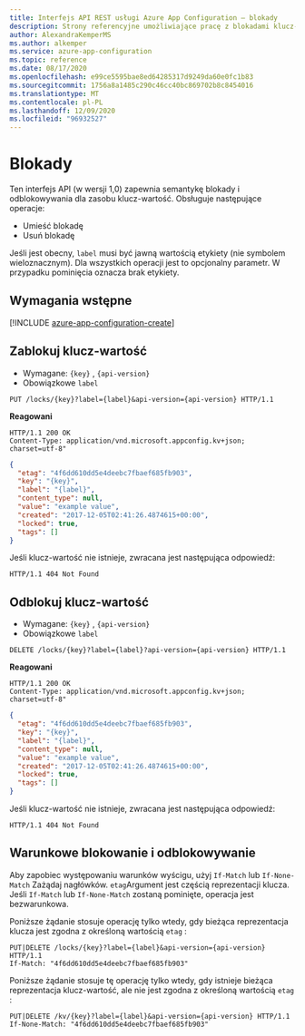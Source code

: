 ```yaml
---
title: Interfejs API REST usługi Azure App Configuration — blokady
description: Strony referencyjne umożliwiające pracę z blokadami klucz-wartość przy użyciu interfejsu API REST usługi Azure App Configuration
author: AlexandraKemperMS
ms.author: alkemper
ms.service: azure-app-configuration
ms.topic: reference
ms.date: 08/17/2020
ms.openlocfilehash: e99ce5595bae8ed64285317d9249da60e0fc1b83
ms.sourcegitcommit: 1756a8a1485c290c46cc40bc869702b8c8454016
ms.translationtype: MT
ms.contentlocale: pl-PL
ms.lasthandoff: 12/09/2020
ms.locfileid: "96932527"
---
```

# <a name="locks"></a>Blokady

Ten interfejs API (w wersji 1,0) zapewnia semantykę blokady i odblokowywania dla zasobu klucz-wartość. Obsługuje następujące operacje:

- Umieść blokadę
- Usuń blokadę

Jeśli jest obecny, `label` musi być jawną wartością etykiety (nie symbolem wieloznacznym). Dla wszystkich operacji jest to opcjonalny parametr. W przypadku pominięcia oznacza brak etykiety.

## <a name="prerequisites"></a>Wymagania wstępne

[!INCLUDE [azure-app-configuration-create](../../includes/azure-app-configuration-rest-api-prereqs.md)]

## <a name="lock-key-value"></a>Zablokuj klucz-wartość

- Wymagane: ``{key}`` , ``{api-version}``  
- Obowiązkowe ``label``

```http
PUT /locks/{key}?label={label}&api-version={api-version} HTTP/1.1
```

**Reagowani**

```http
HTTP/1.1 200 OK
Content-Type: application/vnd.microsoft.appconfig.kv+json; charset=utf-8"
```

```json
{
  "etag": "4f6dd610dd5e4deebc7fbaef685fb903",
  "key": "{key}",
  "label": "{label}",
  "content_type": null,
  "value": "example value",
  "created": "2017-12-05T02:41:26.4874615+00:00",
  "locked": true,
  "tags": []
}
```

Jeśli klucz-wartość nie istnieje, zwracana jest następująca odpowiedź:

```http
HTTP/1.1 404 Not Found
```

## <a name="unlock-key-value"></a>Odblokuj klucz-wartość

- Wymagane: ``{key}`` , ``{api-version}``  
- Obowiązkowe ``label``

```http
DELETE /locks/{key}?label={label}?api-version={api-version} HTTP/1.1
```

**Reagowani**

```http
HTTP/1.1 200 OK
Content-Type: application/vnd.microsoft.appconfig.kv+json; charset=utf-8"
```

```json
{
  "etag": "4f6dd610dd5e4deebc7fbaef685fb903",
  "key": "{key}",
  "label": "{label}",
  "content_type": null,
  "value": "example value",
  "created": "2017-12-05T02:41:26.4874615+00:00",
  "locked": true,
  "tags": []
}
```

Jeśli klucz-wartość nie istnieje, zwracana jest następująca odpowiedź:

```http
HTTP/1.1 404 Not Found
```

## <a name="conditional-lock-and-unlock"></a>Warunkowe blokowanie i odblokowywanie

Aby zapobiec występowaniu warunków wyścigu, użyj `If-Match` lub `If-None-Match` Zażądaj nagłówków. `etag`Argument jest częścią reprezentacji klucza. Jeśli `If-Match` lub `If-None-Match` zostaną pominięte, operacja jest bezwarunkowa.

Poniższe żądanie stosuje operację tylko wtedy, gdy bieżąca reprezentacja klucza jest zgodna z określoną wartością `etag` :

```http
PUT|DELETE /locks/{key}?label={label}&api-version={api-version} HTTP/1.1
If-Match: "4f6dd610dd5e4deebc7fbaef685fb903"
```

Poniższe żądanie stosuje tę operację tylko wtedy, gdy istnieje bieżąca reprezentacja klucz-wartość, ale nie jest zgodna z określoną wartością `etag` :

```http
PUT|DELETE /kv/{key}?label={label}&api-version={api-version} HTTP/1.1
If-None-Match: "4f6dd610dd5e4deebc7fbaef685fb903"
```
